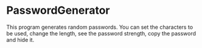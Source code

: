 # PasswordGenerator
This program generates random passwords. You can set the characters to be used, change the length, see the password strength, copy the password and hide it.
